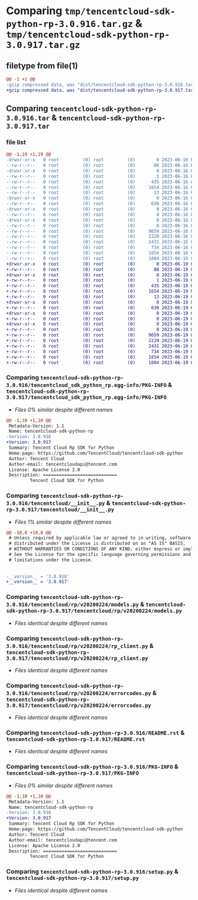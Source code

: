 # Comparing `tmp/tencentcloud-sdk-python-rp-3.0.916.tar.gz` & `tmp/tencentcloud-sdk-python-rp-3.0.917.tar.gz`

## filetype from file(1)

```diff
@@ -1 +1 @@
-gzip compressed data, was "dist/tencentcloud-sdk-python-rp-3.0.916.tar", last modified: Fri Jun 16 00:39:37 2023, max compression
+gzip compressed data, was "dist/tencentcloud-sdk-python-rp-3.0.917.tar", last modified: Mon Jun 19 00:31:20 2023, max compression
```

## Comparing `tencentcloud-sdk-python-rp-3.0.916.tar` & `tencentcloud-sdk-python-rp-3.0.917.tar`

### file list

```diff
@@ -1,19 +1,19 @@
-drwxr-xr-x   0 root         (0) root         (0)        0 2023-06-16 00:39:37.000000 tencentcloud-sdk-python-rp-3.0.916/
--rw-r--r--   0 root         (0) root         (0)       88 2023-06-16 00:39:37.000000 tencentcloud-sdk-python-rp-3.0.916/setup.cfg
-drwxr-xr-x   0 root         (0) root         (0)        0 2023-06-16 00:39:37.000000 tencentcloud-sdk-python-rp-3.0.916/tencentcloud_sdk_python_rp.egg-info/
--rw-r--r--   0 root         (0) root         (0)        1 2023-06-16 00:39:37.000000 tencentcloud-sdk-python-rp-3.0.916/tencentcloud_sdk_python_rp.egg-info/dependency_links.txt
--rw-r--r--   0 root         (0) root         (0)      435 2023-06-16 00:39:37.000000 tencentcloud-sdk-python-rp-3.0.916/tencentcloud_sdk_python_rp.egg-info/SOURCES.txt
--rw-r--r--   0 root         (0) root         (0)     1654 2023-06-16 00:39:37.000000 tencentcloud-sdk-python-rp-3.0.916/tencentcloud_sdk_python_rp.egg-info/PKG-INFO
--rw-r--r--   0 root         (0) root         (0)       13 2023-06-16 00:39:37.000000 tencentcloud-sdk-python-rp-3.0.916/tencentcloud_sdk_python_rp.egg-info/top_level.txt
-drwxr-xr-x   0 root         (0) root         (0)        0 2023-06-16 00:39:37.000000 tencentcloud-sdk-python-rp-3.0.916/tencentcloud/
--rw-r--r--   0 root         (0) root         (0)      630 2023-06-16 00:39:36.000000 tencentcloud-sdk-python-rp-3.0.916/tencentcloud/__init__.py
-drwxr-xr-x   0 root         (0) root         (0)        0 2023-06-16 00:39:37.000000 tencentcloud-sdk-python-rp-3.0.916/tencentcloud/rp/
--rw-r--r--   0 root         (0) root         (0)        0 2023-06-16 00:39:36.000000 tencentcloud-sdk-python-rp-3.0.916/tencentcloud/rp/__init__.py
-drwxr-xr-x   0 root         (0) root         (0)        0 2023-06-16 00:39:37.000000 tencentcloud-sdk-python-rp-3.0.916/tencentcloud/rp/v20200224/
--rw-r--r--   0 root         (0) root         (0)        0 2023-06-16 00:39:36.000000 tencentcloud-sdk-python-rp-3.0.916/tencentcloud/rp/v20200224/__init__.py
--rw-r--r--   0 root         (0) root         (0)     9659 2023-06-16 00:39:36.000000 tencentcloud-sdk-python-rp-3.0.916/tencentcloud/rp/v20200224/models.py
--rw-r--r--   0 root         (0) root         (0)     2220 2023-06-16 00:39:36.000000 tencentcloud-sdk-python-rp-3.0.916/tencentcloud/rp/v20200224/rp_client.py
--rw-r--r--   0 root         (0) root         (0)     2431 2023-06-16 00:39:36.000000 tencentcloud-sdk-python-rp-3.0.916/tencentcloud/rp/v20200224/errorcodes.py
--rw-r--r--   0 root         (0) root         (0)      734 2023-06-16 00:39:36.000000 tencentcloud-sdk-python-rp-3.0.916/README.rst
--rw-r--r--   0 root         (0) root         (0)     1654 2023-06-16 00:39:37.000000 tencentcloud-sdk-python-rp-3.0.916/PKG-INFO
--rw-r--r--   0 root         (0) root         (0)     1004 2023-06-16 00:39:36.000000 tencentcloud-sdk-python-rp-3.0.916/setup.py
+drwxr-xr-x   0 root         (0) root         (0)        0 2023-06-19 00:31:20.000000 tencentcloud-sdk-python-rp-3.0.917/
+-rw-r--r--   0 root         (0) root         (0)       88 2023-06-19 00:31:20.000000 tencentcloud-sdk-python-rp-3.0.917/setup.cfg
+drwxr-xr-x   0 root         (0) root         (0)        0 2023-06-19 00:31:20.000000 tencentcloud-sdk-python-rp-3.0.917/tencentcloud_sdk_python_rp.egg-info/
+-rw-r--r--   0 root         (0) root         (0)        1 2023-06-19 00:31:20.000000 tencentcloud-sdk-python-rp-3.0.917/tencentcloud_sdk_python_rp.egg-info/dependency_links.txt
+-rw-r--r--   0 root         (0) root         (0)      435 2023-06-19 00:31:20.000000 tencentcloud-sdk-python-rp-3.0.917/tencentcloud_sdk_python_rp.egg-info/SOURCES.txt
+-rw-r--r--   0 root         (0) root         (0)     1654 2023-06-19 00:31:20.000000 tencentcloud-sdk-python-rp-3.0.917/tencentcloud_sdk_python_rp.egg-info/PKG-INFO
+-rw-r--r--   0 root         (0) root         (0)       13 2023-06-19 00:31:20.000000 tencentcloud-sdk-python-rp-3.0.917/tencentcloud_sdk_python_rp.egg-info/top_level.txt
+drwxr-xr-x   0 root         (0) root         (0)        0 2023-06-19 00:31:20.000000 tencentcloud-sdk-python-rp-3.0.917/tencentcloud/
+-rw-r--r--   0 root         (0) root         (0)      630 2023-06-19 00:31:20.000000 tencentcloud-sdk-python-rp-3.0.917/tencentcloud/__init__.py
+drwxr-xr-x   0 root         (0) root         (0)        0 2023-06-19 00:31:20.000000 tencentcloud-sdk-python-rp-3.0.917/tencentcloud/rp/
+-rw-r--r--   0 root         (0) root         (0)        0 2023-06-19 00:31:20.000000 tencentcloud-sdk-python-rp-3.0.917/tencentcloud/rp/__init__.py
+drwxr-xr-x   0 root         (0) root         (0)        0 2023-06-19 00:31:20.000000 tencentcloud-sdk-python-rp-3.0.917/tencentcloud/rp/v20200224/
+-rw-r--r--   0 root         (0) root         (0)        0 2023-06-19 00:31:20.000000 tencentcloud-sdk-python-rp-3.0.917/tencentcloud/rp/v20200224/__init__.py
+-rw-r--r--   0 root         (0) root         (0)     9659 2023-06-19 00:31:20.000000 tencentcloud-sdk-python-rp-3.0.917/tencentcloud/rp/v20200224/models.py
+-rw-r--r--   0 root         (0) root         (0)     2220 2023-06-19 00:31:20.000000 tencentcloud-sdk-python-rp-3.0.917/tencentcloud/rp/v20200224/rp_client.py
+-rw-r--r--   0 root         (0) root         (0)     2431 2023-06-19 00:31:20.000000 tencentcloud-sdk-python-rp-3.0.917/tencentcloud/rp/v20200224/errorcodes.py
+-rw-r--r--   0 root         (0) root         (0)      734 2023-06-19 00:31:20.000000 tencentcloud-sdk-python-rp-3.0.917/README.rst
+-rw-r--r--   0 root         (0) root         (0)     1654 2023-06-19 00:31:20.000000 tencentcloud-sdk-python-rp-3.0.917/PKG-INFO
+-rw-r--r--   0 root         (0) root         (0)     1004 2023-06-19 00:31:20.000000 tencentcloud-sdk-python-rp-3.0.917/setup.py
```

### Comparing `tencentcloud-sdk-python-rp-3.0.916/tencentcloud_sdk_python_rp.egg-info/PKG-INFO` & `tencentcloud-sdk-python-rp-3.0.917/tencentcloud_sdk_python_rp.egg-info/PKG-INFO`

 * *Files 0% similar despite different names*

```diff
@@ -1,10 +1,10 @@
 Metadata-Version: 1.1
 Name: tencentcloud-sdk-python-rp
-Version: 3.0.916
+Version: 3.0.917
 Summary: Tencent Cloud Rp SDK for Python
 Home-page: https://github.com/TencentCloud/tencentcloud-sdk-python
 Author: Tencent Cloud
 Author-email: tencentcloudapi@tencent.com
 License: Apache License 2.0
 Description: ============================
         Tencent Cloud SDK for Python
```

### Comparing `tencentcloud-sdk-python-rp-3.0.916/tencentcloud/__init__.py` & `tencentcloud-sdk-python-rp-3.0.917/tencentcloud/__init__.py`

 * *Files 1% similar despite different names*

```diff
@@ -10,8 +10,8 @@
 # Unless required by applicable law or agreed to in writing, software
 # distributed under the License is distributed on an "AS IS" BASIS,
 # WITHOUT WARRANTIES OR CONDITIONS OF ANY KIND, either express or implied.
 # See the License for the specific language governing permissions and
 # limitations under the License.
 
 
-__version__ = '3.0.916'
+__version__ = '3.0.917'
```

### Comparing `tencentcloud-sdk-python-rp-3.0.916/tencentcloud/rp/v20200224/models.py` & `tencentcloud-sdk-python-rp-3.0.917/tencentcloud/rp/v20200224/models.py`

 * *Files identical despite different names*

### Comparing `tencentcloud-sdk-python-rp-3.0.916/tencentcloud/rp/v20200224/rp_client.py` & `tencentcloud-sdk-python-rp-3.0.917/tencentcloud/rp/v20200224/rp_client.py`

 * *Files identical despite different names*

### Comparing `tencentcloud-sdk-python-rp-3.0.916/tencentcloud/rp/v20200224/errorcodes.py` & `tencentcloud-sdk-python-rp-3.0.917/tencentcloud/rp/v20200224/errorcodes.py`

 * *Files identical despite different names*

### Comparing `tencentcloud-sdk-python-rp-3.0.916/README.rst` & `tencentcloud-sdk-python-rp-3.0.917/README.rst`

 * *Files identical despite different names*

### Comparing `tencentcloud-sdk-python-rp-3.0.916/PKG-INFO` & `tencentcloud-sdk-python-rp-3.0.917/PKG-INFO`

 * *Files 0% similar despite different names*

```diff
@@ -1,10 +1,10 @@
 Metadata-Version: 1.1
 Name: tencentcloud-sdk-python-rp
-Version: 3.0.916
+Version: 3.0.917
 Summary: Tencent Cloud Rp SDK for Python
 Home-page: https://github.com/TencentCloud/tencentcloud-sdk-python
 Author: Tencent Cloud
 Author-email: tencentcloudapi@tencent.com
 License: Apache License 2.0
 Description: ============================
         Tencent Cloud SDK for Python
```

### Comparing `tencentcloud-sdk-python-rp-3.0.916/setup.py` & `tencentcloud-sdk-python-rp-3.0.917/setup.py`

 * *Files identical despite different names*

